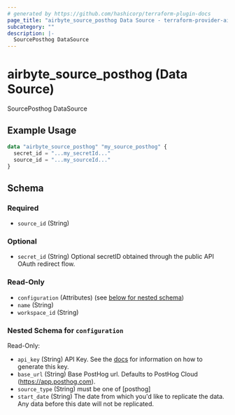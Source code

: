 ```yaml
---
# generated by https://github.com/hashicorp/terraform-plugin-docs
page_title: "airbyte_source_posthog Data Source - terraform-provider-airbyte"
subcategory: ""
description: |-
  SourcePosthog DataSource
---
```


# airbyte_source_posthog (Data Source)

SourcePosthog DataSource

## Example Usage

```terraform
data "airbyte_source_posthog" "my_source_posthog" {
  secret_id = "...my_secretId..."
  source_id = "...my_sourceId..."
}
```

<!-- schema generated by tfplugindocs -->
## Schema

### Required

- `source_id` (String)

### Optional

- `secret_id` (String) Optional secretID obtained through the public API OAuth redirect flow.

### Read-Only

- `configuration` (Attributes) (see [below for nested schema](#nestedatt--configuration))
- `name` (String)
- `workspace_id` (String)

<a id="nestedatt--configuration"></a>
### Nested Schema for `configuration`

Read-Only:

- `api_key` (String) API Key. See the <a href="https://docs.airbyte.com/integrations/sources/posthog">docs</a> for information on how to generate this key.
- `base_url` (String) Base PostHog url. Defaults to PostHog Cloud (https://app.posthog.com).
- `source_type` (String) must be one of [posthog]
- `start_date` (String) The date from which you'd like to replicate the data. Any data before this date will not be replicated.


